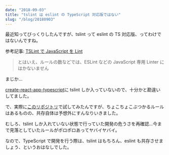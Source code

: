```yaml
---
date: "2018-09-03"
title: "tslint は eslint の TypeScript 対応版ではない"
slug: "/blog/20180903"
---
```


最近知ってびっくりしたんですが、tslint って eslint の TS 対応版、ってわけではないんですね。

参考記事: [TSLint で JavaScript を Lint](https://qiita.com/YuichiNukiyama/items/2fea7c418101e1093847)

> とはいえ、ルールの数などでは、ESLint などの JavaScript 専用 Linter にはかないません

まじか…

[create-react-app-typescript](https://github.com/wmonk/create-react-app-typescript)に tslint しか入っていないので、十分かと勘違いしてました。

で、実際に[このリポジトリ](https://github.com/piro0919/react-japan)で試してみたんですが、ちょこちょこぶつかるルールはあるものの、共存自体は予想外にすんなりいきました。

むしろ、tslint しか入れていない状態で行っていた開発の危うさを再確認…今まで見落としていたルールがポロポロあってヤバイヤバイ。

なので、TypeScript で開発を行う際は、tslint はもちろん、eslint も共存させましょう、というおはなしでした。
